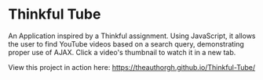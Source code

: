# Thinkful Tube

An Application inspired by a Thinkful assignment. Using JavaScript, it allows the user to find YouTube videos based on a search query, demonstrating proper use of AJAX. Click a video's thumbnail to watch it in a new tab. 

View this project in action here: https://theauthorgh.github.io/Thinkful-Tube/
